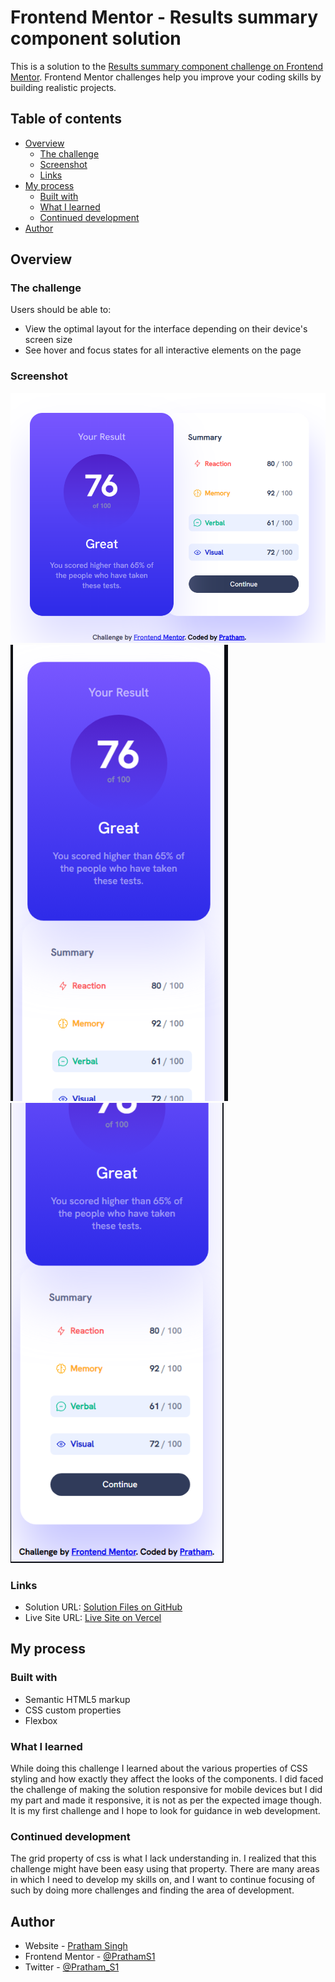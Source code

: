 # Frontend Mentor - Results summary component solution

This is a solution to the [Results summary component challenge on Frontend Mentor](https://www.frontendmentor.io/challenges/results-summary-component-CE_K6s0maV). Frontend Mentor challenges help you improve your coding skills by building realistic projects. 

## Table of contents

- [Overview](#overview)
  - [The challenge](#the-challenge)
  - [Screenshot](#screenshot)
  - [Links](#links)
- [My process](#my-process)
  - [Built with](#built-with)
  - [What I learned](#what-i-learned)
  - [Continued development](#continued-development)
- [Author](#author)
## Overview
### The challenge

Users should be able to:

- View the optimal layout for the interface depending on their device's screen size
- See hover and focus states for all interactive elements on the page

### Screenshot

![Web Preview](webPreview.jpg)
![Mobile Preview](mobilePreview1.jpg)
![Mobile Preview](mobilePreview2.jpg)

### Links

- Solution URL: [Solution Files on GitHub](https://github.com/PrathamS1/Frontend-Mentor---Results-summary-component-solution)
- Live Site URL: [Live Site on Vercel](https://frontend-mentor-results-summary-component-solution.vercel.app/)

## My process

### Built with

- Semantic HTML5 markup
- CSS custom properties
- Flexbox

### What I learned

While doing this challenge I learned about the various properties of CSS styling and how exactly they affect the looks of the components. I did faced the challenge of making the solution responsive for mobile devices but I did my part and made it responsive, it is not as per the expected image though.
It is my first challenge and I hope to look for guidance in web development.

### Continued development

The grid property of css is what I lack understanding in. I realized that this challenge might have been easy using that property. There are many areas in which I need to develop my skills on, and I want to continue focusing of such by doing more challenges and finding the area of development.

## Author

- Website - [Pratham Singh](https://www.your-site.com)
- Frontend Mentor - [@PrathamS1](https://www.frontendmentor.io/profile/PrathamS1)
- Twitter - [@Pratham_S1](https://twitter.com/Pratham_S1)
